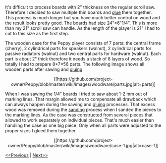 It's difficult to process boards with 2" thickness on the regular scroll saw. Therefore I decided to saw multiple thin boards and [glue](https://github.com/project-owner/Peppy/wiki/Gluing) them together. This process is much longer but you have much better control on wood and the result looks pretty good. The boards had size 24"*6"1/4". This is more than my 21" scroll saw can handle. As the length of the player is 21" I had to cut to this size as the first step.

The wooden case for the Peppy player consists of 7 parts: the central frame (cherry), 2 cylindrical parts for speakers (walnut), 2 cylindrical parts for passive radiators (walnut) and two central parts for hardware (walnut). Each part is about 2" thick therefore it needs a stack of 8 layers of wood. So totally I had to prepare 8*7=56 parts. The following image shows all wooden parts after sawing and [gluing](https://github.com/project-owner/Peppy/wiki/Gluing).

<p align="center">
[[https://github.com/project-owner/Peppy/blob/master/wiki/images/woodware/parts.jpg|alt=parts]]
</p>

When I was sawing the 1/4" boards I tried to saw about 1-2 mm out of marking lines. That margin allowed me to compensate all drawback which can always happen during the sawing and [gluing](https://github.com/project-owner/Peppy/wiki/Gluing) processes. That excess wood was removed during the [sanding](https://github.com/project-owner/Peppy/wiki/Sanding) process when I sanded the pieces to the marking lines. As the case was constructed from several pieces that allowed to work separately on individual pieces. That's much easier than handling the case as one big piece. Only when all parts were adjusted to the proper sizes I glued them together.

<p align="center">
[[https://github.com/project-owner/Peppy/blob/master/wiki/images/woodware/case-1.jpg|alt=case-1]]
</p>

[<<Previous](https://github.com/project-owner/Peppy/wiki/Design) | [Next>>](https://github.com/project-owner/Peppy/wiki/Gluing)